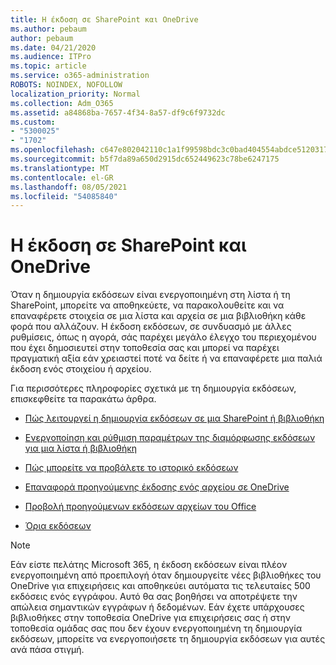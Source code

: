 ```yaml
---
title: Η έκδοση σε SharePoint και OneDrive
ms.author: pebaum
author: pebaum
ms.date: 04/21/2020
ms.audience: ITPro
ms.topic: article
ms.service: o365-administration
ROBOTS: NOINDEX, NOFOLLOW
localization_priority: Normal
ms.collection: Adm_O365
ms.assetid: a84868ba-7657-4f34-8a57-df9c6f9732dc
ms.custom:
- "5300025"
- "1702"
ms.openlocfilehash: c647e802042110c1a1f99598bdc3c0bad404554abdce5120317fdbf00f7dca4d
ms.sourcegitcommit: b5f7da89a650d2915dc652449623c78be6247175
ms.translationtype: MT
ms.contentlocale: el-GR
ms.lasthandoff: 08/05/2021
ms.locfileid: "54085840"
---
```

# <a name="versioning-in-sharepoint-and-onedrive"></a>Η έκδοση σε SharePoint και OneDrive 


Όταν η δημιουργία εκδόσεων είναι ενεργοποιημένη στη λίστα ή τη SharePoint, μπορείτε να αποθηκεύετε, να παρακολουθείτε και να επαναφέρετε στοιχεία σε μια λίστα και αρχεία σε μια βιβλιοθήκη κάθε φορά που αλλάζουν. Η έκδοση εκδόσεων, σε συνδυασμό με άλλες ρυθμίσεις, όπως η αγορά, σάς παρέχει μεγάλο έλεγχο του περιεχομένου που έχει δημοσιευτεί στην τοποθεσία σας και μπορεί να παρέχει πραγματική αξία εάν χρειαστεί ποτέ να δείτε ή να επαναφέρετε μια παλιά έκδοση ενός στοιχείου ή αρχείου.

Για περισσότερες πληροφορίες σχετικά με τη δημιουργία εκδόσεων, επισκεφθείτε τα παρακάτω άρθρα.

- [Πώς λειτουργεί η δημιουργία εκδόσεων σε μια SharePoint ή βιβλιοθήκη](https://support.office.com/article/how-does-versioning-work-in-a-sharepoint-list-or-library-0f6cd105-974f-44a4-aadb-43ac5bdfd247)

- [Ενεργοποίηση και ρύθμιση παραμέτρων της διαμόρφωσης εκδόσεων για μια λίστα ή βιβλιοθήκη](https://support.office.com/article/enable-and-configure-versioning-for-a-list-or-library-1555d642-23ee-446a-990a-bcab618c7a37?ocmsassetID=HA102772148&amp;CTT=3&amp;CorrelationId=52441bb1-a619-4375-89d5-19d28769890f)

- [Πώς μπορείτε να προβάλετε το ιστορικό εκδόσεων](https://support.office.com/article/View-the-version-history-of-an-item-or-file-in-a-list-or-library-53262060-5092-424D-A50B-C798B0EC32B1)

- [Επαναφορά προηγούμενης έκδοσης ενός αρχείου σε OneDrive](https://support.office.com/article/restore-a-previous-version-of-a-file-in-onedrive-159cad6d-d76e-4981-88ef-de6e96c93893)

- [Προβολή προηγούμενων εκδόσεων αρχείων του Office](https://support.office.com/article/view-previous-versions-of-office-files-5c1e076f-a9c9-41b8-8ace-f77b9642e2c2)

- [Όρια εκδόσεων](https://docs.microsoft.com/office365/servicedescriptions/sharepoint-online-service-description/sharepoint-online-limits)

>[!Note] 
>Εάν είστε πελάτης Microsoft 365, η έκδοση εκδόσεων είναι πλέον ενεργοποιημένη από προεπιλογή όταν δημιουργείτε νέες βιβλιοθήκες του OneDrive για επιχειρήσεις και αποθηκεύει αυτόματα τις τελευταίες 500 εκδόσεις ενός εγγράφου. Αυτό θα σας βοηθήσει να αποτρέψετε την απώλεια σημαντικών εγγράφων ή δεδομένων. Εάν έχετε υπάρχουσες βιβλιοθήκες στην τοποθεσία OneDrive για επιχειρήσεις σας ή στην τοποθεσία ομάδας σας που δεν έχουν ενεργοποιημένη τη δημιουργία εκδόσεων, μπορείτε να ενεργοποιήσετε τη δημιουργία εκδόσεων για αυτές ανά πάσα στιγμή.


